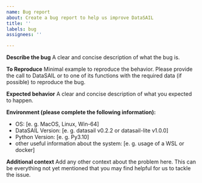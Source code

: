 ```yaml
---
name: Bug report
about: Create a bug report to help us improve DataSAIL
title: ''
labels: bug
assignees: ''

---
```


**Describe the bug**
A clear and concise description of what the bug is.

**To Reproduce**
Minimal example to reproduce the behavior. Please provide the call to DataSAIL or to one of its functions with the required data (if possible) to reproduce the bug.

**Expected behavior**
A clear and concise description of what you expected to happen.

**Environment (please complete the following information):**
 - OS: [e. g. MacOS, Linux, Win-64]
 - DataSAIL Version: [e. g. datasail v0.2.2 or datasail-lite v1.0.0]
 - Python Version: [e. g. Py3.10]
 - other useful information about the system: [e. g. usage of a WSL or docker]

**Additional context**
Add any other context about the problem here. This can be everything not yet mentioned that you may find helpful for us to tackle the issue.
